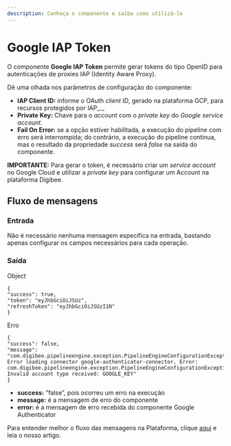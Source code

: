 ```yaml
---
description: Conheça o componente e saiba como utilizá-lo
---
```


# Google IAP Token

O componente **Google IAP Token** permite gerar tokens do tipo OpenID para autenticações de proxies IAP (Identity Aware Proxy).

Dê uma olhada nos parâmetros de configuração do componente:

* **IAP Client ID:** informe o OAuth _client ID_, gerado na plataforma GCP, para recursos protegidos por IAP_._
* **Private Key:** Chave para o _account_ com o _private key_ do _Google service account._
* **Fail On Error:** se a opção estiver habilitada, a execução do pipeline com erro será interrompida; do contrário, a execução do pipeline continua, mas o resultado da propriedade _success_ será _false_ na saída do componente.

**IMPORTANTE:** Para gerar o token, é necessário criar um _service account_ no Google Cloud e utilizar a _private key_ para configurar um Account na plataforma Digibee.

## Fluxo de mensagens <a href="#h_c8faba169d" id="h_c8faba169d"></a>

### **Entrada** <a href="#h_61c4d1a2b4" id="h_61c4d1a2b4"></a>

Não é necessário nenhuma mensagem específica na entrada, bastando apenas configurar os campos necessários para cada operação.

### **Saída** <a href="#h_ec99af231b" id="h_ec99af231b"></a>

Object

```
{
"success": true,
"token": "eyJhbGciOiJSUz",
"refreshToken": "eyJhbGciOiJSUzI1N"
}
```

Erro

```
{
"success": false,
"message": "com.digibee.pipelineengine.exception.PipelineEngineConfigurationException: Error loading connector google-authenticator-connector. Error: com.digibee.pipelineengine.exception.PipelineEngineConfigurationException: Invalid account type received: GOOGLE_KEY"
}
```

* **success:** “false”, pois ocorreu um erro na execução
* **message:** é a mensagem de erro do componente
* **error:** é a mensagem de erro recebida do componente Google Authenticator

Para entender melhor o fluxo das mensagens na Plataforma, clique [aqui](https://intercom.help/godigibee/pt-BR/articles/4428887-processamento-de-mensagens) e leia o nosso artigo.

